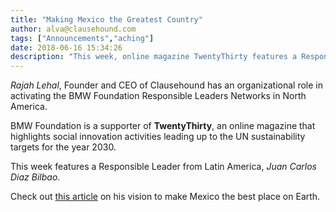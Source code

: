 ```yaml
---
title: "Making Mexico the Greatest Country"
author: alva@clausehound.com
tags: ["Announcements","aching"]
date: 2018-06-16 15:34:26
description: "This week, online magazine TwentyThirty features a Responsible Leader from Latin America, Juan Carlos Diaz Bilbao."
---
```



*Rajah Lehal*, Founder and CEO of Clausehound has an organizational role in activating the BMW Foundation Responsible Leaders Networks in North America.

BMW Foundation is a supporter of **TwentyThirty**, an online magazine that highlights social innovation activities leading up to the UN sustainability targets for the year 2030.

This week features a Responsible Leader from Latin America, *Juan Carlos Diaz Bilbao*.

Check out [this article](https://twentythirty.com/making-mexico-the-greatest-country/) on his vision to make Mexico the best place on Earth.
